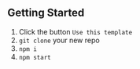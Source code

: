 ## Getting Started
1. Click the button `Use this template`
1. `git clone` your new repo
1. `npm i`
1. `npm start`
